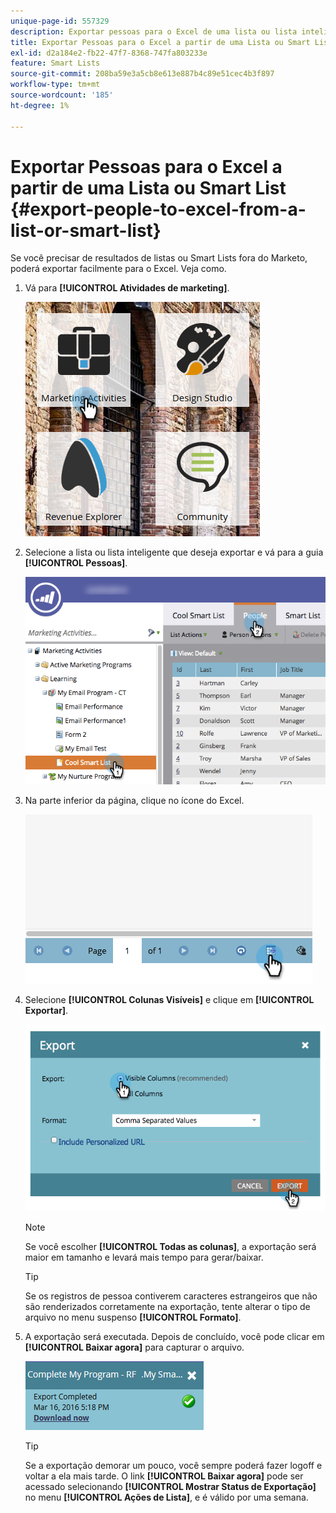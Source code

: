 ```yaml
---
unique-page-id: 557329
description: Exportar pessoas para o Excel de uma lista ou lista inteligente - Documentação do Marketo - Documentação do produto
title: Exportar Pessoas para o Excel a partir de uma Lista ou Smart List
exl-id: d2a184e2-fb22-47f7-8368-747fa803233e
feature: Smart Lists
source-git-commit: 208ba59e3a5cb8e613e887b4c89e51cec4b3f897
workflow-type: tm+mt
source-wordcount: '185'
ht-degree: 1%

---
```


# Exportar Pessoas para o Excel a partir de uma Lista ou Smart List {#export-people-to-excel-from-a-list-or-smart-list}

Se você precisar de resultados de listas ou Smart Lists fora do Marketo, poderá exportar facilmente para o Excel. Veja como.

1. Vá para **[!UICONTROL Atividades de marketing]**.

   ![](assets/ma.png)

1. Selecione a lista ou lista inteligente que deseja exportar e vá para a guia **[!UICONTROL Pessoas]**.

   ![](assets/smartlistpeopletab-hands.png)

1. Na parte inferior da página, clique no ícone do Excel.

   ![](assets/exportpeople.png)

1. Selecione **[!UICONTROL Colunas Visíveis]** e clique em **[!UICONTROL Exportar]**.

   ![](assets/image2014-9-11-14-3a1-3a37.png)

   >[!NOTE]
   >
   >Se você escolher **[!UICONTROL Todas as colunas]**, a exportação será maior em tamanho e levará mais tempo para gerar/baixar.

   >[!TIP]
   >
   >Se os registros de pessoa contiverem caracteres estrangeiros que não são renderizados corretamente na exportação, tente alterar o tipo de arquivo no menu suspenso **[!UICONTROL Formato]**.

1. A exportação será executada. Depois de concluído, você pode clicar em **[!UICONTROL Baixar agora]** para capturar o arquivo.

   ![](assets/popup.png)

   >[!TIP]
   >
   >Se a exportação demorar um pouco, você sempre poderá fazer logoff e voltar a ela mais tarde. O link **[!UICONTROL Baixar agora]** pode ser acessado selecionando **[!UICONTROL Mostrar Status de Exportação]** no menu **[!UICONTROL Ações de Lista]**, e é válido por uma semana.
